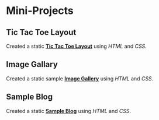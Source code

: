 # Mini-Projects

## Tic Tac Toe Layout

Created a static <a href="https://github.com/JuanJMendoza/Mini-Projects/tree/master/Tic%20Tac%20Toe%20Layout"><strong>Tic Tac Toe Layout</strong></a> using <em>HTML</em> and <em>CSS</em>.


## Image Gallary

Created a static sample <a href="https://github.com/JuanJMendoza/Mini-Projects/tree/master/Image%20Gallery%20w.%20only%20HTML%20%26%20CSS"><strong>Image Gallery</strong></a> using <em>HTML</em> and <em>CSS</em>.


## Sample Blog

Created a static <a href="https://github.com/JuanJMendoza/Mini-Projects/tree/master/Sample%20Blog"><strong>Sample Blog</strong></a> using <em>HTML</em> and <em>CSS</em>.
